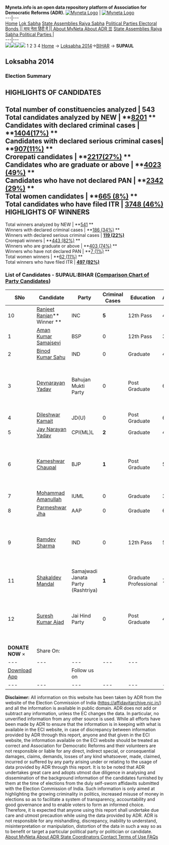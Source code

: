 **Myneta.info is an open data repository platform of Association for Democratic Reforms (ADR).**
[![Myneta Logo](https://www.myneta.info/lib/img/myneta-logo.png)](https://www.myneta.info/) | [![Myneta Logo](https://www.myneta.info/lib/img/adr-logo.png)](https://adrindia.org)  
---|---  
[Home](https://www.myneta.info/) [Lok Sabha](https://www.myneta.info/#ls "Lok Sabha") [ State Assemblies ](https://www.myneta.info/#sa "State Assemblies") [Rajya Sabha](https://www.myneta.info/#rs "Rajya Sabha") [Political Parties ](https://www.myneta.info/party "Political Parties") [ Electoral Bonds ](https://www.myneta.info/electoral_bonds "Electoral Bonds") [ || माय नेता हिंदी में || ](https://translate.google.co.in/translate?prev=hp&hl=en&js=y&u=www.myneta.info&sl=en&tl=hi&history_state0=) [ About MyNeta ](https://adrindia.org/content/about-myneta) [ About ADR ](https://adrindia.org/about-adr/who-we-are) [☰](javascript:void\(0\))
[ State Assemblies ](https://www.myneta.info/#sa "State Assemblies") [ Rajya Sabha ](https://www.myneta.info/#rs "Rajya Sabha") [ Political Parties ](https://www.myneta.info/party "Political Parties")
|   
---|---  
![](https://www.myneta.info/lib/img/banner/banner-1.png)![](https://www.myneta.info/lib/img/banner/banner-2.png)![](https://www.myneta.info/lib/img/banner/banner-3.png)![](https://www.myneta.info/lib/img/banner/banner-4.png)
1  2  3  4 
[Home](https://www.myneta.info/) → [Loksabha 2014](https://www.myneta.info/ls2014/)→[BIHAR](https://www.myneta.info/ls2014/index.php?action=show_constituencies&state_id=4) → **SUPAUL**
### 
## Loksabha 2014
###  Election Summary 
HIGHLIGHTS OF CANDIDATES  
---  
Total number of constituencies analyzed |  543   
Total candidates analyzed by NEW | **[8201](https://www.myneta.info/ls2014/index.php?action=summary&subAction=candidates_analyzed&sort=candidate#summary) **  
Candidates with declared criminal cases | **[1404(17%)](https://www.myneta.info/ls2014/index.php?action=summary&subAction=crime&sort=candidate#summary) **  
Candidates with declared serious criminal cases| **[907(11%)](https://www.myneta.info/ls2014/index.php?action=summary&subAction=serious_crime&sort=candidate#summary) **  
Crorepati candidates | **[2217(27%)](https://www.myneta.info/ls2014/index.php?action=summary&subAction=crorepati&sort=candidate#summary) **  
Candidates who are graduate or above | **[4023 (49%)](https://www.myneta.info/ls2014/index.php?action=summary&subAction=education&sort=candidate#summary) **  
Candidates who have not declared PAN | **[2342 (29%)](https://www.myneta.info/ls2014/index.php?action=summary&subAction=without_pan&sort=candidate#summary) **  
Total women candidates | **[665 (8%)](https://www.myneta.info/ls2014/index.php?action=summary&subAction=women_candidate&sort=candidate#summary) **  
Total candidates who have filed ITR | [**3748 (46%)**](https://www.myneta.info/ls2014/index.php?action=summary&subAction=filed_itr&sort=candidate#summary)  
HIGHLIGHTS OF WINNERS  
---  
Total winners analyzed by NEW | **[541](https://www.myneta.info/ls2014/index.php?action=summary&subAction=winner_analyzed&sort=candidate#summary) **  
Winners with declared criminal cases | **[186 (34%)](https://www.myneta.info/ls2014/index.php?action=summary&subAction=winner_crime&sort=candidate#summary) **  
Winners with declared serious criminal cases | **[119 (22%)](https://www.myneta.info/ls2014/index.php?action=summary&subAction=winner_serious_crime&sort=candidate#summary)**  
Crorepati winners | **[443 (82%)](https://www.myneta.info/ls2014/index.php?action=summary&subAction=winner_crorepati&sort=candidate#summary) **  
Winners who are graduate or above | **[403 (74%)](https://www.myneta.info/ls2014/index.php?action=summary&subAction=winner_education&sort=candidate#summary) **  
Winners who have not declared PAN | **[7 (1%)](https://www.myneta.info/ls2014/index.php?action=summary&subAction=winner_without_pan&sort=candidate#summary) **  
Total women winners | **[62 (11%)](https://www.myneta.info/ls2014/index.php?action=summary&subAction=winner_women&sort=candidate#summary) **  
Total winners who have filed ITR | [**497 (92%)**](https://www.myneta.info/ls2014/index.php?action=summary&subAction=winner_filed_itr&sort=candidate#summary)  
### List of Candidates - SUPAUL:BIHAR ([Comparison Chart of Party Candidates](https://www.myneta.info/ls2014/comparisonchart.php?constituency_id=303))
SNo | Candidate| Party| Criminal Cases| Education| Age| Total Assets| Liabilities  
---|---|---|---|---|---|---|---  
10  | [Ranjeet Ranjan](https://www.myneta.info/ls2014/candidate.php?candidate_id=4499)** Winner ** | INC | **5** | 12th Pass| 41 | Rs 8,12,42,965 ~ 8 Crore+ | Rs 0 ~   
1  | [Aman Kumar Samajsevi](https://www.myneta.info/ls2014/candidate.php?candidate_id=4500) | BSP | 0 | 12th Pass| 33 | Rs 57,28,000 ~ 57 Lacs+ | Rs 0 ~   
2  | [Binod Kumar Sahu](https://www.myneta.info/ls2014/candidate.php?candidate_id=5278) | IND | 0 | Graduate| 45 | Rs 15,35,000 ~ 15 Lacs+ | Rs 50,000 ~ 50 Thou+  
3  | [Devnarayan Yadav](https://www.myneta.info/ls2014/candidate.php?candidate_id=5280) | Bahujan Mukti Party | 0 | Post Graduate| 66 | ![](https://myneta.info/image_v2.php?myneta_folder=ls2014&candidate_id=5280&col=ta) | ![](https://myneta.info/image_v2.php?myneta_folder=ls2014&candidate_id=5280&col=lia)  
4  | [Dileshwar Kamait](https://www.myneta.info/ls2014/candidate.php?candidate_id=3976) | JD(U) | 0 | Post Graduate| 68 | Rs 1,79,30,142 ~ 1 Crore+ | Rs 0 ~   
5  | [Jay Narayan Yadav](https://www.myneta.info/ls2014/candidate.php?candidate_id=4501) | CPI(ML)L | **2** | Graduate| 49 | Rs 47,48,598 ~ 47 Lacs+ | Rs 45,000 ~ 45 Thou+  
6  | [Kameshwar Chaupal](https://www.myneta.info/ls2014/candidate.php?candidate_id=3977) | BJP | **1** | Post Graduate| 58 | ![](https://myneta.info/image_v2.php?myneta_folder=ls2014&candidate_id=3977&col=ta) | ![](https://myneta.info/image_v2.php?myneta_folder=ls2014&candidate_id=3977&col=lia)  
7  | [Mohammad Amanullah](https://www.myneta.info/ls2014/candidate.php?candidate_id=5281) | IUML | 0 | Graduate| 32 | Rs 1,000 ~ 1 Thou+ | Rs 0 ~   
8  | [Parmeshwar Jha](https://www.myneta.info/ls2014/candidate.php?candidate_id=5275) | AAP | 0 | Graduate| 62 | Rs 1,15,16,000 ~ 1 Crore+ | Rs 0 ~   
9  | [Ramdev Sharma](https://www.myneta.info/ls2014/candidate.php?candidate_id=5279) | IND | 0 | 12th Pass| 55 | ![](https://myneta.info/image_v2.php?myneta_folder=ls2014&candidate_id=5279&col=ta) | ![](https://myneta.info/image_v2.php?myneta_folder=ls2014&candidate_id=5279&col=lia)  
11  | [Shakaldev Mandal](https://www.myneta.info/ls2014/candidate.php?candidate_id=5276) | Samajwadi Janata Party (Rashtriya) | **1** | Graduate Professional| 70 | Rs 8,28,54,500 ~ 8 Crore+ | Rs 0 ~   
12  | [Suresh Kumar Ajad](https://www.myneta.info/ls2014/candidate.php?candidate_id=5274) | Jai Hind Party | 0 | Post Graduate| 46 | ![](https://myneta.info/image_v2.php?myneta_folder=ls2014&candidate_id=5274&col=ta) | ![](https://myneta.info/image_v2.php?myneta_folder=ls2014&candidate_id=5274&col=lia)  
|  **DONATE NOW** × |  Share On:  | [](https://api.whatsapp.com/send?text=https%3A%2F%2Fmyneta.info%2Fpunjab2022%2Findex.php%3Faction%3Dshow_constituencies%26state_id%3D19) | [](https://www.facebook.com/sharer/sharer.php?u=https%3A%2F%2Fmyneta.info%2Fpunjab2022%2Findex.php%3Faction%3Dshow_constituencies%26state_id%3D19) | [](https://twitter.com/share?url=https%3A%2F%2Fmyneta.info%2Fpunjab2022%2Findex.php%3Faction%3Dshow_constituencies%26state_id%3D19)  
---|---|---|---|---  
| [ Download App ](https://play.google.com/store/apps/details?id=com.webrosoft.myneta1&pcampaignid=pcampaignidMKT-Other-global-all-co-prtnr-py-PartBadge-Mar2515-1) | [](https://play.google.com/store/apps/details?id=com.webrosoft.myneta1&pcampaignid=pcampaignidMKT-Other-global-all-co-prtnr-py-PartBadge-Mar2515-1) |  Follow us on  | [](https://www.facebook.com/adrindia.org/) | [](https://twitter.com/adrspeaks) | [](https://groups.google.com/g/national-election-watch?hl=en&pli=1) | [](https://www.instagram.com/adrspeaks/) | [](https://www.youtube.com/user/adrspeaks) | [](https://sharechat.com/profile/adrspeaks)  
---|---|---|---|---|---|---|---|---  
**Disclaimer:** All information on this website has been taken by ADR from the website of the Election Commission of India (https://affidavitarchive.nic.in/) and all the information is available in public domain. ADR does not add or subtract any information, unless the EC changes the data. In particular, no unverified information from any other source is used. While all efforts have been made by ADR to ensure that the information is in keeping with what is available in the ECI website, in case of discrepancy between information provided by ADR through this report, anyone and that given in the ECI website, the information available on the ECI website should be treated as correct and Association for Democratic Reforms and their volunteers are not responsible or liable for any direct, indirect special, or consequential damages, claims, demands, losses of any kind whatsoever, made, claimed, incurred or suffered by any party arising under or relating to the usage of data provided by ADR through this report. It is to be noted that ADR undertakes great care and adopts utmost due diligence in analysing and dissemination of the background information of the candidates furnished by them at the time of elections from the duly self-sworn affidavits submitted with the Election Commission of India. Such information is only aimed at highlighting the growing criminality in politics, increased misuse of money in elections so as to facilitate a system of transparency, accountability and good governance and to enable voters to form an informed choice. Therefore, it is expected that anyone using this report shall undertake due care and utmost precaution while using the data provided by ADR. ADR is not responsible for any mishandling, discrepancy, inability to understand, misinterpretation or manipulation, distortion of the data in such a way so as to benefit or target a particular political party or politician or candidate. 
[ About MyNeta ](https://adrindia.org/content/about-myneta) [ About ADR ](https://adrindia.org/about-adr/who-we-are) [ State Coordinators ](https://adrindia.org/about-adr/state-coordinators) [ Contact ](https://adrindia.org/contact-us) [ Terms of Use ](https://adrindia.org/content/adr-terms-use) [ FAQs ](https://adrindia.org/content/faqs)
